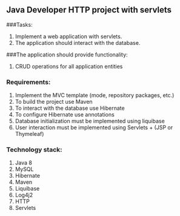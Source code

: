 ## Java Developer HTTP project with servlets

###Tasks:
1. Implement a web application with servlets.
2. The application should interact with the database.

###The application should provide functionality:
1. CRUD operations for all application entities

### Requirements:
1. Implement the MVC template (mode, repository packages, etc.)
2. To build the project use Maven
3. To interact with the database use Hibernate
4. To configure Hibernate use annotations
5. Database initialization must be implemented using liquibase
6. User interaction must be implemented using Servlets + (JSP or Thymeleaf)

### Technology stack:
1. Java 8
2. MySQL
3. Hibernate
4. Maven
5. Liquibase
6. Log4j2
7. HTTP
8. Servlets
